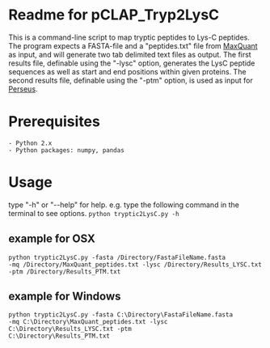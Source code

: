 # Readme for pCLAP_Tryp2LysC

This is a command-line script to map tryptic peptides to Lys-C peptides.
The program expects a FASTA-file and a "peptides.txt" file from <a href="http://www.biochem.mpg.de/5111795/maxquant">MaxQuant</a> as input,
and will generate two tab delimited text files as output. The first results file, 
definable using the "-lysc" option, generates the LysC peptide sequences as well as start and 
end positions within given proteins. The second results file, definable using the "-ptm" 
option, is used as input for <a href="http://www.biochem.mpg.de/5111795/maxquant">Perseus</a>.


# Prerequisites
    - Python 2.x
    - Python packages: numpy, pandas

# Usage
type "-h" or "--help" for help.
e.g. type the following command in the terminal to see options.
<code>python tryptic2LysC.py -h</code>

## example for OSX 
<code>python tryptic2LysC.py -fasta /Directory/FastaFileName.fasta -mq /Directory/MaxQuant_peptides.txt -lysc /Directory/Results_LYSC.txt -ptm /Directory/Results_PTM.txt</code>

## example for Windows
<code>python tryptic2LysC.py -fasta C:\Directory\FastaFileName.fasta -mq C:\Directory\MaxQuant_peptides.txt -lysc C:\Directory\Results_LYSC.txt -ptm C:\Directory\Results_PTM.txt</code>

